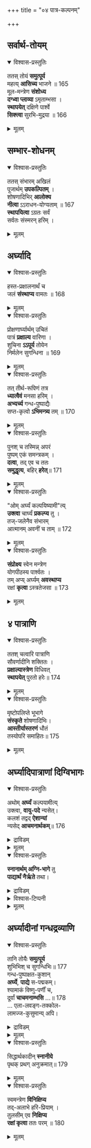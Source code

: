 +++
title = "०४ पात्र-कल्पनम्"

+++
## सर्वार्थ-तोयम्
<details open><summary>विश्वास-प्रस्तुतिः</summary>

ततस् तोयं **समुत्पूर्य**  
महत्य् **आसिच्य** भाजने ॥ 165  
मूल-मन्त्रेण **संशोध्य**  
**दग्ध्वा प्लाव्या** ऽमृताम्भसा ।  
**स्थापयेत्** दक्षिणे पार्श्वे  
**सिक्त्त्वा** सुरभि-मुद्रया ॥ 166
</details>

<details><summary>मूलम्</summary>

ततस्तोयं समुत्पूर्य महत्यासिच्य भाजने ॥ 165  
मूलमन्त्रेण संशोध्य दग्ध्वा प्लाव्याऽमृताम्भसा ।  
स्थापयेत् दक्षिणे पार्श्वे सिक्त्त्वा सुरभिमुद्रया ॥ 166
</details>

## सम्भार-शोधनम्
<details open><summary>विश्वास-प्रस्तुतिः</summary>

ततस् संभारम् अखिलं  
पूजार्थम् **उपकल्पितम्** ।  
शोषणादिभिर् **आलोक्य**  
**नीत्वा** ऽऽराधन-योग्यताम् ॥ 167  
**स्थापयित्वा** ऽग्रतः सर्वं  
सर्वतः संस्मरन् हरिम् ।
</details>

<details><summary>मूलम्</summary>

ततस्संभारमखिलं पूजार्थमुपकल्पितम् ।  
शोषणादिभिरालोक्य नीत्वाऽऽराधनयोग्यताम् ॥ 167  
स्थापयित्वाऽग्रतः सर्वं सर्वतः संस्मरन् हरिम् ।
</details>

## अर्घ्यादि
<details open><summary>विश्वास-प्रस्तुतिः</summary>

हस्त-प्रक्षालनार्थं च  
जलं **संस्थाप्य** वामतः ॥ 168
</details>

<details><summary>मूलम्</summary>

हस्तप्रक्षालनार्थं च जलं संस्थाप्य वामतः ॥ 168
</details>


<details open><summary>विश्वास-प्रस्तुतिः</summary>

प्रोक्षणार्घ्यार्थम् उचितं  
पात्रं **प्रक्षाल्य** वारिणा ।  
शुचिना **ऽऽपूर्य** तोयेन  
निर्मलेन सुगन्धिना ॥ 169
</details>

<details><summary>मूलम्</summary>

प्रोक्षणार्घ्यार्थमुचितं पात्रं प्रक्षाल्य वारिणा ।  
शुचिनाऽऽपूर्य तोयेन निर्मलेन सुगन्धिना ॥ 169
</details>


<details open><summary>विश्वास-प्रस्तुतिः</summary>

तत् तीर्थ-रूपिणं तत्र  
**ध्यात्वैवं** मनसा हरिम् ।  
**अभ्यर्च्य** गन्ध-पुष्पाद्यैः  
सप्त-कृत्वो **ऽभिमन्त्र्य** तम् ॥ 170
</details>

<details><summary>मूलम्</summary>

तत्तीर्थ(त्तोय)रूपिणं तत्र ध्यात्वैवं मनसा हरिम् ।  
अभ्यर्च्य गन्धपुष्पाद्यैः सप्तकृत्वोऽभिमन्त्र्य तम् ॥ 170
</details>


<details open><summary>विश्वास-प्रस्तुतिः</summary>

पुनश् च तस्मिन्न् अपरं  
पुष्पम् एकं समन्त्रकम् ।  
**दत्वा**, तद् एव च ततः  
**समुद्धृत्य**, बहिर् **हरेत्**॥ 171
</details>

<details><summary>मूलम्</summary>

पुनश्च तस्मिन्नपरं पुष्पमेकं समन्त्रकम् ।  
दत्वा तदेव च ततः समुद्धृत्य बहिर्हरेत्॥ 171
</details>


<details open><summary>विश्वास-प्रस्तुतिः</summary>

"ओम् अर्घ्यं कल्पयिष्यामी"त्य्  
**उक्त्वा** चार्घ्यं **प्रकल्प्य** तु ।  
तज्-जलेनैव संभारम्  
आत्मानम् अवनीं च ताम् ॥ 172
</details>

<details><summary>मूलम्</summary>

ओमर्घ्यं कल्पयिष्यामीत्युक्त्वा चार्घ्यं प्रकल्प्य तु ।  
तज्जलेनैव संभारमात्मानमवनीं च ताम् ॥ 172
</details>


<details open><summary>विश्वास-प्रस्तुतिः</summary>

**संप्रोक्ष्य** स्वेन मन्त्रेण  
योगपीठस्य पार्श्वतः ।  
तम् अप्य् अर्घ्यम् **अवस्थाप्य**  
रक्षां **कृत्वा** ऽस्त्रतेजसा ॥ 173
</details>

<details><summary>मूलम्</summary>

संप्रोक्ष्य स्वेन मन्त्रेण योगपीठस्य पार्श्वतः ।  
तमप्यर्घ्यमवस्थाप्य रक्षां कृत्वाऽस्त्रतेजसा ॥ 173
</details>

## ४ पात्राणि
<details open><summary>विश्वास-प्रस्तुतिः</summary>

ततश् चत्वारि पात्राणि  
सौवर्णादीनि शक्तितः ।  
**प्रक्षाल्यास्त्रेण** विधिवत्  
**स्थापयेत्** पुरतो हरेः॥ 174
</details>

<details><summary>मूलम्</summary>

ततश्चत्वारि पात्राणि सौवर्णादीनि शक्तितः ।  
प्रक्षाल्यास्त्रेण विधिवत् स्थापयेत् पुरतो हरेः॥ 174
</details>


<details open><summary>विश्वास-प्रस्तुतिः</summary>

मृष्टोपलिप्ते भूभागे  
**संस्कृते** शोषणादिभिः।  
**आस्तीर्यास्तरणं** धौतं  
तस्योपरि समाहितः॥ 175
</details>

<details><summary>मूलम्</summary>

मृष्टोपलिप्ते भूभागे संस्कृते शोषणादिभिः।  
आस्तीर्यास्तरणं धौतं तस्योपरि समाहितः॥ 175
</details>

## अर्घ्यादिपात्राणां दिग्विभागः

<details open><summary>विश्वास-प्रस्तुतिः</summary>

अथोम् **अर्घ्यं** कल्पयामीत्य्  
उक्त्वा, **वायु-पदे** न्यसेत्।  
कलशं तद्वद् **ऐशान्यां**  
न्यसेद् **आचमनार्थकम्**॥ 176
</details>

<details><summary>द्राविडम्</summary>

वैक्किऱेनॆण्ड्रु वायु मूलैयि वैप्पदु  
आसमनत्तिऱ्‌कान कलसत्तै वडटगिऴक्कु मूलैयि वैप्पदु.
</details>


<details><summary>मूलम्</summary>

अथोमर्घ्यं कल्पयामीत्युक्त्वा वायुपदे न्यसेत्।  
कलशं तद्वदैशान्यां न्यसेदाचमनार्थकम्॥ 176
</details>


<details open><summary>विश्वास-प्रस्तुतिः</summary>

**स्नानार्थम् अग्नि-भागे** तु  
**पाद्यार्थं नैर्ऋते** तथा।  
</details>

<details><summary>द्राविडम्</summary>

तिरुमञ्जनत्तिऱ्‌कान पात्रत्तैत् तॆन्गिऴक् 
वैप्प 
पात्य तीर्त्त पात्रत्तैत् तॆन्मेऱ्‌किलुम्  
</details>

<details><summary>विश्वास-टिप्पनी</summary>

> क्रमेण आग्नेयादिषु **कोणेषु अर्घ्य-पाद्य-आचमनीय-स्नानीय-पात्राणि** निधाय
 
इति रामानुज-नित्य-ग्रन्थे। 

कथं व्यत्यासः? किम् उपादेयम्?
</details>


<details><summary>मूलम्</summary>

स्नानार्थमग्निभागे तु पाद्यार्थं नैर्ऋते तथा।  
</details>

## अर्घ्यादीनां गन्धद्रव्याणि

<details open><summary>विश्वास-प्रस्तुतिः</summary>

तानि तोयैः **समुत्पूर्य**  
शुभिभिश् च सुगन्धिभिः॥ 177  
गन्ध-पुष्पाक्षत-कुशान्  
**अर्घ्ये**, **पाद्ये** स-पद्मकम्।  
श्यामाकं विष्णु-पर्णीं च,  
दूर्वां **चाचमनाम्भसि** …॥ 178  
… एला-लवङ्ग-तक्कोल-  
लामज्ज-कुसुमान्य् अपि।
</details>

<details><summary>द्राविडम्</summary>

अवट्रै सुत्तमाय्प् परिमळम् सेर्त्त तीर्त्तङ्गळा निऱैत्तु-
</details>


<details><summary>मूलम्</summary>

तानि तोयैः समुत्पूर्य शुभिभिश्च सुगन्धिभिः॥ 177  
गन्धपुष्पाक्षतकुशान् अर्घ्ये पाद्ये सपद्मकम्।  
श्यामाकं विष्णुपर्णीं च दूर्वां चाचमनाम्भसि॥ 178  
एलालवङ्गतक्कोललामज्जकुसुमान्यपि।  
</details>


<details open><summary>विश्वास-प्रस्तुतिः</summary>

सिद्धार्थकादीन् **स्नानीये**  
पृथक् प्रथग् अनुक्रमात्॥ 179
</details>

<details><summary>मूलम्</summary>

सिद्धार्थकादीन् स्नानीये पृथक् प्रथगनुक्रमात्॥ 179
</details>


<details open><summary>विश्वास-प्रस्तुतिः</summary>

स्वमन्त्रेण **विनिक्षिप्य**  
तद्-अलाभे हरि-प्रियाम् ।  
तुलसीम् एव **निक्षिप्य**  
**रक्षां कृत्वा** ततः परम् ॥ 180
</details>

<details><summary>मूलम्</summary>

स्वमन्त्रेण विनिक्षिप्य तदलाभे हरिप्रियाम् ।  
तुलसीमेव निक्षिप्य रक्षां कृत्वा ततः परम् ॥ 180
</details>
